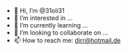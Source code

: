 - 👋 Hi, I’m @31oli31
- 👀 I’m interested in ...
- 🌱 I’m currently learning ...
- 💞️ I’m looking to collaborate on ...
- 📫 How to reach me: dirr@hotmail.de

<!---
31oli31/31oli31 is a ✨ special ✨ repository because its `README.md` (this file) appears on your GitHub profile.
You can click the Preview link to take a look at your changes.
--->
